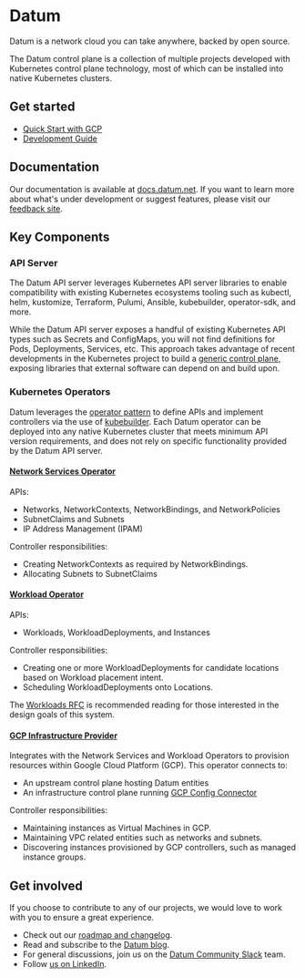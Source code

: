 # Datum

Datum is a network cloud you can take anywhere, backed by open source.

The Datum control plane is a collection of multiple projects developed with
Kubernetes control plane technology, most of which can be installed into native
Kubernetes clusters.

## Get started

- [Quick Start with GCP](https://docs.datum.net/docs/tutorials/infra-provider-gcp/)
- [Development Guide](https://docs.datum.net/docs/tasks/developer-guide/)

## Documentation

Our documentation is available at [docs.datum.net](https://docs.datum.net/). If
you want to learn more about what's under development or suggest features,
please visit our [feedback site](https://feedback.datum.net).

## Key Components

### API Server

The Datum API server leverages Kubernetes API server libraries to enable
compatibility with existing Kubernetes ecosystems tooling such as kubectl, helm,
kustomize, Terraform, Pulumi, Ansible, kubebuilder, operator-sdk, and more.

While the Datum API server exposes a handful of existing Kubernetes API types
such as Secrets and ConfigMaps, you will not find definitions for Pods,
Deployments, Services, etc. This approach takes advantage of recent developments
in the Kubernetes project to build a [generic control plane][kep-4080], exposing
libraries that external software can depend on and build upon.

[kep-4080]: https://github.com/kubernetes/enhancements/tree/master/keps/sig-api-machinery/4080-generic-controlplane

### Kubernetes Operators

Datum leverages the [operator pattern][operator-pattern] to define APIs and implement
controllers via the use of [kubebuilder][kubebuilder]. Each Datum operator can
be deployed into any native Kubernetes cluster that meets minimum API version
requirements, and does not rely on specific functionality provided by the Datum
API server.

[operator-pattern]: https://kubernetes.io/docs/concepts/extend-kubernetes/operator/
[kubebuilder]: https://github.com/kubernetes-sigs/kubebuilder

#### [Network Services Operator](https://github.com/datum-cloud/network-services-operator)

APIs:

- Networks, NetworkContexts, NetworkBindings, and NetworkPolicies
- SubnetClaims and Subnets
- IP Address Management (IPAM)

Controller responsibilities:

- Creating NetworkContexts as required by NetworkBindings.
- Allocating Subnets to SubnetClaims

#### [Workload Operator](https://github.com/datum-cloud/workload-operator)

APIs:

- Workloads, WorkloadDeployments, and Instances

Controller responsibilities:

- Creating one or more WorkloadDeployments for candidate locations based on
  Workload placement intent.
- Scheduling WorkloadDeployments onto Locations.

The [Workloads RFC][workload-rfc] is recommended reading for those interested in
the design goals of this system.

[workload-rfc]: https://github.com/datum-cloud/workload-operator/blob/integration/datum-poc/docs/compute/development/rfcs/workloads/README.md

#### [GCP Infrastructure Provider](https://github.com/datum-cloud/infra-provider-gcp)

Integrates with the Network Services and Workload Operators to provision
resources within Google Cloud Platform (GCP). This operator connects to:

- An upstream control plane hosting Datum entities
- An infrastructure control plane running [GCP Config
  Connector](https://github.com/GoogleCloudPlatform/k8s-config-connector)

Controller responsibilities:

- Maintaining instances as Virtual Machines in GCP.
- Maintaining VPC related entities such as networks and subnets.
- Discovering instances provisioned by GCP controllers, such as managed instance
  groups.

## Get involved

If you choose to contribute to any of our projects, we would love to work with you to ensure a great experience.

- Check out our [roadmap and changelog](https://feedback.datum.net).
- Read and subscribe to the [Datum blog](https://www.datum.net/blog/).
- For general discussions, join us on the [Datum Community Slack](https://slack.datum.net) team.
- Follow [us on LinkedIn](https://www.linkedin.com/company/datum-cloud/).
